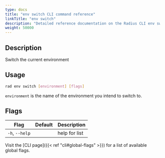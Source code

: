 ```yaml
---
type: docs
title: "env switch CLI command reference"
linkTitle: "env switch"
description: "Detailed reference documentation on the Radius CLI env switch command"
weight: 50000
---
```


## Description

Switch the current environment

## Usage

```bash
rad env switch [environment] [flags]
```

`environment` is the name of the environment you intend to switch to.

## Flags

| Flag | Default | Description |
|------|---------|-------------|
| `-h`, `--help` | | help for list

Visit the [CLI page]({{< ref "cli#global-flags" >}}) for a list of available global flags.
